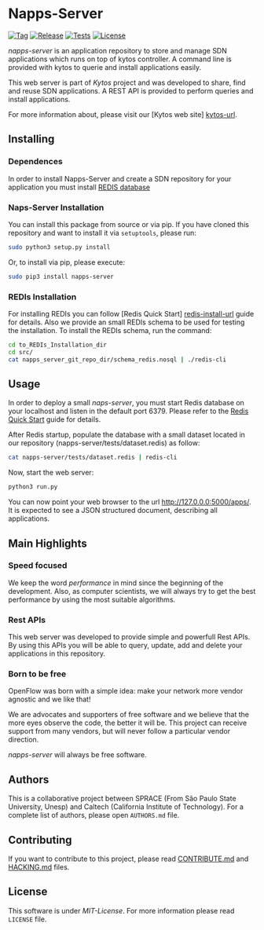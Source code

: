 # Napps-Server

[![Tag][tag-icon]][tag-url]
[![Release][release-icon]][release-url]
[![Tests][tests-icon]][tests-url]
[![License][license-icon]][license-url]

*napps-server* is an application repository to store and manage SDN 
applications which runs on top of kytos controller. A command line is 
provided with kytos to querie and install applications easily. 

This web server is part of *Kytos* project and was developed to share, 
find and reuse SDN applications. A REST API is provided to perform 
queries and install applications.

For more information about, please visit our [Kytos web site]
[kytos-url].

## Installing

### Dependences

In order to install Napps-Server and create a SDN repository for your 
application you must install [REDIS database][redis-install-url] 

### Naps-Server Installation

You can install this package from source or via pip. If you have cloned 
this repository and want to install it via `setuptools`, please run:

```bash
sudo python3 setup.py install
```

Or, to install via pip, please execute:

```bash
sudo pip3 install napps-server
```

### REDIs Installation

For installing REDIs you can follow [Redis Quick Start]
[redis-install-url] guide for details. Also we provide an small REDIs 
schema to be used for testing the installation. To install the REDIs 
schema, run the command:

```bash
cd to_REDIs_Installation_dir
cd src/
cat napps_server_git_repo_dir/schema_redis.nosql | ./redis-cli
```



## Usage

In order to deploy a small *naps-server*, you must start Redis database 
on your localhost and listen in the default port 6379. Please refer to 
the [Redis Quick Start][redis-install-url] guide for details.

After Redis startup, populate the database with a small dataset located
in our repository (napps-server/tests/dataset.redis) as follow:

```bash
cat napps-server/tests/dataset.redis | redis-cli
```

Now, start the web server:

```bash
python3 run.py
```

You can now point your web browser to the url 
http://127.0.0.0:5000/apps/. It is expected to see a JSON structured 
document, describing all applications.

## Main Highlights

### Speed focused

We keep the word *performance* in mind since the beginning of the 
development. Also, as computer scientists, we will always try to get the 
best performance by using the most suitable algorithms.

### Rest APIs

This web server was developed to provide simple and powerfull Rest APIs. 
By using this APIs you will be able to query, update, add and delete 
your applications in this repository. 

### Born to be free

OpenFlow was born with a simple idea: make your network more vendor 
agnostic and we like that!

We are advocates and supporters of free software and we believe that the 
more eyes observe the code, the better it will be. This project can 
receive support from many vendors, but will never follow a particular 
vendor direction.

*napps-server* will always be free software.

## Authors

This is a collaborative project between SPRACE (From São Paulo State 
University, Unesp) and Caltech (California Institute of Technology). 
For a complete list of authors, please open `AUTHORS.md` file.

## Contributing

If you want to contribute to this project, please read
[CONTRIBUTE.md](CONTRIBUTE.md) and [HACKING.md](HACKING.md) files.

## License

This software is under _MIT-License_. For more information please read 
`LICENSE` file.

[api-reference-url]: http://docs.kytos.io/python-openflow/api-reference/
[kytos-url]: http://kytos.io/
[redis-install-url]: http://redis.io/topics/quickstart
[of-url]: https://www.opennetworking.org/images/stories/downloads/sdn-resources/onf-specifications/openflow/openflow-spec-v1.0.0.pdf
[tag-icon]: https://img.shields.io/github/tag/kytos/python-openflow.svg
[tag-url]: https://github.com/kytos/python-openflow/tags
[release-icon]: https://img.shields.io/github/release/kytos/python-openvpn.svg
[release-url]: https://github.com/kytos/python-openflow/releases
[tests-icon]: http://kytos.io/imgs/tests-status.svg
[tests-url]: https://github.com/kytos/python-openflow
[license-icon]: https://img.shields.io/github/license/kytos/python-openflow.svg
[license-url]: https://github.com/kytos/python-openflow/blob/master/LICENSE
